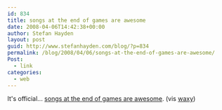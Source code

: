 ```yaml
---
id: 834
title: songs at the end of games are awesome
date: 2008-04-06T14:42:38+00:00
author: Stefan Hayden
layout: post
guid: http://www.stefanhayden.com/blog/?p=834
permalink: /blog/2008/04/06/songs-at-the-end-of-games-are-awesome/
Post:
  - link
categories:
  - web
---
```

It's official... <a href="http://www.mazapan.se/games/BurnTheRope.php">songs at the end of games are awesome</a>. (vis <a href="http://waxy.org/">waxy</a>)